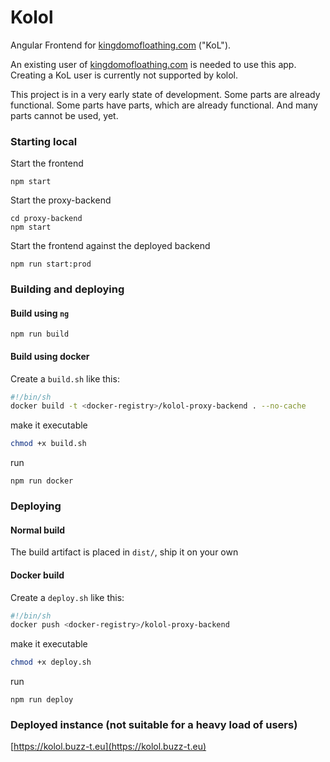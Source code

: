 # Kolol

Angular Frontend for [kingdomofloathing.com](https://www.kingdomofloathing.com) ("KoL").

An existing user of [kingdomofloathing.com](https://www.kingdomofloathing.com) is needed to use this app. Creating a KoL user is currently not supported by kolol.

This project is in a very early state of development. Some parts are already functional. Some parts have parts, which are already functional. And many parts cannot be used, yet.

### Starting local

Start the frontend
```
npm start
```

Start the proxy-backend
```
cd proxy-backend
npm start
```

Start the frontend against the deployed backend
```
npm run start:prod
```

### Building and deploying

#### Build using `ng`
```
npm run build
```

#### Build using docker
Create a `build.sh` like this:
```sh
#!/bin/sh
docker build -t <docker-registry>/kolol-proxy-backend . --no-cache
```
make it executable
```sh
chmod +x build.sh
```
run
```
npm run docker
```

### Deploying

#### Normal build
The build artifact is placed in `dist/`, ship it on your own

#### Docker build
Create a `deploy.sh` like this:
```sh
#!/bin/sh
docker push <docker-registry>/kolol-proxy-backend
```
make it executable
```sh
chmod +x deploy.sh
```
run
```
npm run deploy
```

### Deployed instance (not suitable for a heavy load of users)

[https://kolol.buzz-t.eu](https://kolol.buzz-t.eu)
